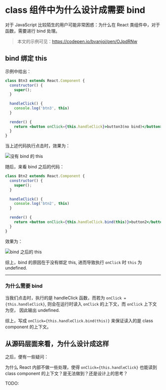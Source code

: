 # class 组件中为什么设计成需要 bind

对于 JavaScript 比较陌生的用户可能非常困惑：为什么在 React 类组件中，对于函数，需要进行 bind 处理。

> 本文的示例可见：<https://codepen.io/bvanjoi/pen/OJpdRNw>

## bind 绑定 this

示例中给出：

```jsx
class Btn3 extends React.Component {
  constructor() {
    super();
  }
  
  handleClick() {
    console.log('btn3', this)
  }
  
  render() {
    return <button onClick={this.handleClick}>button3(no bind)</button>
  }
}
```

当上述代码执行点击时，效果为：

![没有 bind 的 this](https://img-blog.csdnimg.cn/20210616214415789.png)

随后，来看 bind 之后的代码：

```jsx
class Btn2 extends React.Component {
  constructor() {
    super();
  }
  
  handleClick() {
    console.log('btn2', this)
  }
  
  render() {
    return <button onClick={this.handleClick.bind(this)}>button2</button>
  }
}
```

效果为：

![bind 之后的 this](https://img-blog.csdnimg.cn/2021061621452063.png)

综上，bind 的原因在于没有绑定 this, 进而导致执行 `onClick` 时 `this` 为 undefined.

------------

### 为什么需要 bind

当我们点击时，执行的是 handleClick 函数，而若为 `onClick = {this.handleClick}`, 则会在运行时读入 `onClick` 的上下文，而 `onClick` 上下文为空， 因此输出 undefined.

综上，写成 `onClick={this.handleClick.bind(this)}` 来保证读入的是 class component 的上下文。

## 从源码层面来看，为什么设计成这样

之后，便有一些疑问：

为什么 React 内部不做一些处理，使得 `onClick={this.handleClick}` 也能读到 class component 的上下文？是无法做到？还是设计上的思考？

TODO:
